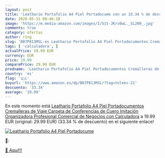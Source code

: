 ```yaml
---
layout: post
title: 'Leathario Portafolio A4 Piel Portadocume con un 33.34 % de descuento'
date: 2020-05-31 08:46:18
image: 'https://m.media-amazon.com/images/I/51t-JKrv0wL._SL200_.jpg'
comments: true
category: ofertas
author: ring
slug: 'B07P813MSL-es Leathario Portafolio A4 Piel Portadocumentos Cremalleras...'
tags: [ 'calculadora', ]
actualPrice: 19.99 EUR
currency: EUR
price: 19.99
comparePrice: 29.99 EUR
prodname: 'Leathario Portafolio A4 Piel Portadocumentos Cremalleras de Viaje Carpeta de Conferencias de Cuero Imitación Organizadora Profesional Comercial de Negocios con Calculadora'
country: 'es'
flag: '🇪🇸'
buyurl: 'https://www.amazon.es/dp/B07P813MSL/?tag=tolees-21'
descuento: '33.34'
average: '19.99'
---
```


En este momento está [Leathario Portafolio A4 Piel Portadocumentos Cremalleras de Viaje Carpeta de Conferencias de Cuero Imitación Organizadora Profesional Comercial de Negocios con Calculadora](https://www.amazon.es/dp/B07P813MSL/?tag=tolees-21) a 19.99 EUR (original: 29.99 EUR) (33.34 %  de descuento) en el siguiente enlace!

[![Leathario Portafolio A4 Piel Portadocume](https://m.media-amazon.com/images/I/51t-JKrv0wL._SL200_.jpg)](https://www.amazon.es/dp/B07P813MSL/?tag=tolees-21)

🔎:


[🛒 Aquí!!!](https://www.amazon.es/dp/B07P813MSL/?tag=tolees-21)
